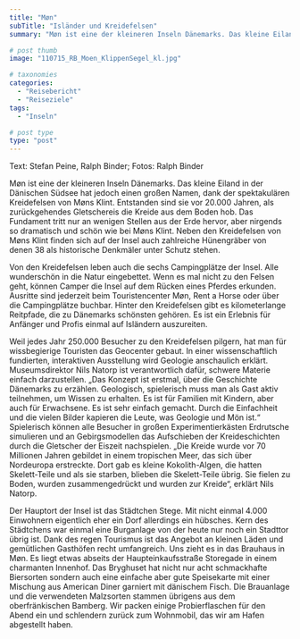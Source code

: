 ```yaml
---
title: "Møn"
subTitle: "Isländer und Kreidefelsen"
summary: "Møn ist eine der kleineren Inseln Dänemarks. Das kleine Eiland in der Dänischen Südsee hat jedoch einen großen Namen, dank der spektakulären Kreidefelsen von Møns Klint. Entstanden sind sie vor 20.000 Jahren, als zurückgehendes Gletschereis die Kreide aus dem Boden hob. Das Fundament tritt nur an wenigen Stellen aus der Erde hervor,}"

# post thumb
image: "110715_RB_Moen_KlippenSegel_kl.jpg"

# taxonomies
categories: 
  - "Reisebericht"
  - "Reiseziele"
tags:
  - "Inseln"

# post type
type: "post"
---
```


Text: Stefan Peine, Ralph Binder; Fotos: Ralph Binder

Møn ist eine der kleineren Inseln Dänemarks. Das kleine Eiland in der Dänischen Südsee hat jedoch einen großen Namen, dank der spektakulären Kreidefelsen von Møns Klint. Entstanden sind sie vor 20.000 Jahren, als zurückgehendes Gletschereis die Kreide aus dem Boden hob. Das Fundament tritt nur an wenigen Stellen aus der Erde hervor, aber nirgends so dramatisch und schön wie bei Møns Klint. Neben den Kreidefelsen von Møns Klint finden sich auf der Insel auch zahlreiche Hünengräber von denen 38 als historische Denkmäler unter Schutz stehen.

Von den Kreidefelsen leben auch die sechs Campingplätze der Insel. Alle wunderschön in die Natur eingebettet. Wenn es mal nicht zu den Felsen geht, können Camper die Insel auf dem Rücken eines Pferdes erkunden. Ausritte sind jederzeit beim Touristencenter Møn, Rent a Horse oder über die Campingplätze buchbar. Hinter den Kreidefelsen gibt es kilometerlange Reitpfade, die zu Dänemarks schönsten gehören. Es ist ein Erlebnis für Anfänger und Profis einmal auf Isländern auszureiten.

Weil jedes Jahr 250.000 Besucher zu den Kreidefelsen pilgern, hat man für wissbegierige Touristen das Geocenter gebaut. In einer wissenschaftlich fundierten, interaktiven Ausstellung wird Geologie anschaulich erklärt. Museumsdirektor Nils Natorp ist verantwortlich dafür, schwere Materie einfach darzustellen. „Das Konzept ist erstmal, über die Geschichte Dänemarks zu erzählen. Geologisch, spielerisch muss man als Gast aktiv teilnehmen, um Wissen zu erhalten. Es ist für Familien mit Kindern, aber auch für Erwachsene. Es ist sehr einfach gemacht. Durch die Einfachheit und die vielen Bilder kapieren die Leute, was Geologie und Mön ist.“ Spielerisch können alle Besucher in großen Experimentierkästen Erdrutsche simulieren und an Gebirgsmodellen das Aufschieben der Kreideschichten durch die Gletscher der Eiszeit nachspielen. „Die Kreide wurde vor 70 Millionen Jahren gebildet in einem tropischen Meer, das sich über Nordeuropa erstreckte. Dort gab es kleine Kokolith-Algen, die hatten Skelett-Teile und als sie starben, blieben die Skelett-Teile übrig. Sie fielen zu Boden, wurden zusammengedrückt und wurden zur Kreide“, erklärt Nils Natorp.

Der Hauptort der Insel ist das Städtchen Stege. Mit nicht einmal 4.000 Einwohnern eigentlich eher ein Dorf allerdings ein hübsches. Kern des Städtchens war einmal eine Burganlage von der heute nur noch ein Stadttor übrig ist. Dank des regen Tourismus ist das Angebot an kleinen Läden und gemütlichen Gasthöfen recht umfangreich. Uns zieht es in das Brauhaus in Møn. Es liegt etwas abseits der Haupteinkaufsstraße Storegade in einem charmanten Innenhof. Das Bryghuset hat nicht nur acht schmackhafte Biersorten sondern auch eine einfache aber gute Speisekarte mit einer Mischung aus American Diner garniert mit dänischem Fisch. Die Brauanlage und die verwendeten Malzsorten stammen übrigens aus dem oberfränkischen Bamberg. Wir packen einige Probierflaschen für den Abend ein und schlendern zurück zum Wohnmobil, das wir am Hafen abgestellt haben.